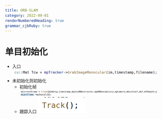 ```yaml
---
title: ORB-SLAM
category: 2022-09-01
renderNumberedHeading: true
grammar_cjkRuby: true
---
```



# 单目初始化
- 入口
![![enter description here](./images/1662027631371.png)](./images/1662027724145.png)
- 未初始化则初始化
	- 初始化帧
	![](./images/1662027621081.png)
	- 跟踪入口
	![enter description here](./images/1662027759223.png)
	
